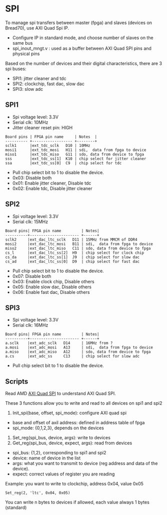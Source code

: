 # SPI

To manage spi transfers between master (fpga) and slaves (devices on Bread70), use AXI Quad Spi IP. 
- Configure IP in standard mode, and choose number of slaves on the same bus
- spi_inout_mngt.v : used as a buffer between AXI Quad SPI pins and physical pins

Based on the number of devices and their digital characteristics, there are 3 spi buses:
- SPI1: jitter cleaner and tdc
- SPI2: clockchip, fast dac, slow dac
- SPI3: slow adc 
## SPI1
- Spi voltage level: 3.3V
- Serial clk: 10MHz
- Jitter cleaner reset pin: HIGH
```
Board pins | FPGA pin name     | Notes  |
---------- +------------------ +--------+
sclk1      |ext_tdc_sclk   D10 | 10MHz 
mosi1      |ext_tdc_mosi   H11 | sdi,  data from fpga to device
miso1      |ext_tdc_miso   G11 | sdo, data from device to fpga
sss        |ext_tdc_ss[1]  K10 | chip select for jitter cleaner
ssa        |ext_tdc_ss[0]  C9  | chip select for tdc
```

- Pull chip select bit to 1 to disable the device.
- 0x03: Disable both
- 0x01: Enable jitter cleaner, Disable tdc
- 0x02: Enable tdc, Disable jitter cleaner
## SPI2
- Spi voltage level: 3.3V
- Serial clk: 15MHz
```
Board pins| FPGA pin name         | Notes|
----------+---------------------- +------+
sclk2     |ext_dac_ltc_sclk   D11 | 15MHz from MMCM of DDR4
mosi2     |ext_dac_ltc_mosi   B11 | sdi,  data from fpga to device
miso2     |ext_dac_ltc_miso   C11 | sdo, data from device to fpga 
cs_l      |ext_dac_ltc_ss[2]  H9  | chip select for clock chip
cs_da     |ext_dac_ltc_ss[1]  J9  | chip select for slow dac
cs_ad     |ext_dac_ltc_ss[0]  D9  | chip select for fast dac
```
- Pull chip select bit to 1 to disable the device.
- 0x07: Disable both
- 0x03: Enable clock chip, Disable others
- 0x05: Enable slow dac, Disable others
- 0x06: Enable fast dac, Disable others
## SPI3
- Spi voltage level: 3.3V
- Serial clk: 16MHz
```
Board pins| FPGA pin name         | Notes|
----------+---------------------- +------+
a.sclk    |ext_adc_sclk   D14 	  | 16MHz from ?
a.mosi    |ext_adc_mosi   A13     | sdi,  data from fpga to device
a.miso    |ext_adc_miso   A12 	  | sdo, data from device to fpga 
a.cs      |ext_adc_ss     C13 	  | chip select for slow adc
```
- Pull chip select bit to 1 to disable the device.

## Scripts 
Read AMD [AXI Quad SPI](https://www.amd.com/content/dam/xilinx/support/documents/ip_documentation/axi_quad_spi/v3_2/pg153-axi-quad-spi.pdf) to understand AXI Quad SPI.

These 3 functions allow you to write and read to all devices on spi1 and spi2
1. Init_spi(base, offset, spi_mode): configure AXI quad spi 
- base and offset of axil address: defined in address table of fpga
- spi_mode: {0,1,2,3}, depends on the devices

1. Set_reg(spi_bus, device, args): write to devices
1. Get_reg(spi_bus, device, expect, args): read from devices
- spi_bus: {1,2}, corresponding to spi1 and spi2
- device: name of device in the list
- args: what you want to transmit to device (reg address and data of the device). 
- expect: correct values of register you are reading

Example: you want to write to clockchip, address 0x04, value 0x05
```
Set_reg(2, 'ltc', 0x04, 0x05)
```
You can write n bytes to devices if allowed, each value always 1 bytes (standard)
